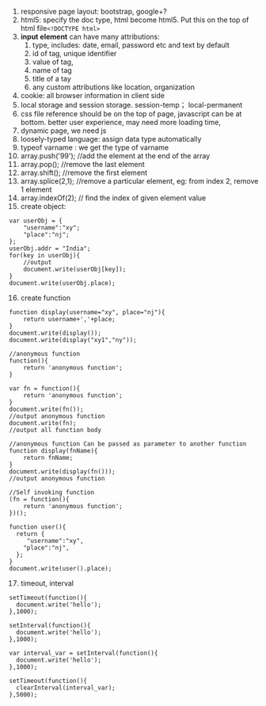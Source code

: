 1. responsive page layout: bootstrap, google+?
2. html5: specify the doc type, html become html5. Put this on the top of html file`<!DOCTYPE html>`
3. **input element** can have many attributions:
    1. type, includes: date, email, password etc and text by default
    4. id of tag, unique identifier
    5. value of tag, 
    6. name of tag
    7. title of a tay
    8. any custom attributions like location, organization
4. cookie: all browser information in client side
5. local storage and session storage. session-temp； local-permanent
6. css file reference should be on the top of page, javascript can be at bottom. better user experience, may need more loading time,
7. dynamic page, we need js
8. loosely-typed language: assign data type automatically
9. typeof varname : we get the type of varname
10. array.push('99'); //add the element at the end of the array
11. array.pop(); //remove the last element
12. array.shift(); //remove the first element
13. array.splice(2,1); //remove a particular element, eg: from index 2, remove 1 element
14. array.indexOf(2); // find the index of given element value
15. create object: 
```
var userObj = {
    "username":"xy";
    "place":"nj";
};
userObj.addr = "India";
for(key in userObj){
    //output
    document.write(userObj[key]);
}
document.write(userObj.place);
```
16. create function
```
function display(username="xy", place="nj"){
    return username+','+place;
}
document.write(display());
document.write(display("xy1","ny"));
```

```
//anonymous function
function(){
    return 'anonymous function';
}
```

```
var fn = function(){
    return 'anonymous function';
}
document.write(fn());
//output anonymous function
document.write(fn);
//output all function body

//anonymous function Can be passed as parameter to another function
function display(fnName){
    return fnName;
}
document.write(display(fn()));
//output anonymous function
```

```
//Self invoking function
(fn = function(){
    return 'anonymous function';
})();
```

```
function user(){
  return {
     "username":"xy",
    "place":"nj",
  };
}
document.write(user().place);
```

17. timeout, interval
```
setTimeout(function(){
  document.write('hello');
},1000);
```

```
setInterval(function(){
  document.write('hello');
},1000);
```

```
var interval_var = setInterval(function(){
  document.write('hello');
},1000);

setTimeout(function(){
  clearInterval(interval_var);
},5000);
```

